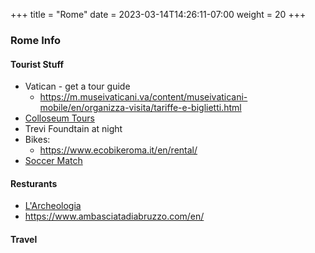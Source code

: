 +++
title = "Rome"
date = 2023-03-14T14:26:11-07:00
weight = 20
+++

### Rome Info


#### Tourist Stuff
- Vatican - get a tour guide
  - https://m.museivaticani.va/content/museivaticani-mobile/en/organizza-visita/tariffe-e-biglietti.html
- [Colloseum Tours](https://colosseum.tours/)
- Trevi Foundtain at night
- Bikes:
  - https://www.ecobikeroma.it/en/rental/
- [Soccer Match](https://www.sportesalute.eu/stadioolimpicotour.html)
#### Resturants
- [L'Archeologia](http://www.larcheologia.it/en/)
- https://www.ambasciatadiabruzzo.com/en/


#### Travel